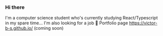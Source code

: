 ### Hi there

I'm a computer science student who's currently studying React/Typescript in my spare time... I'm also looking for a job 👀
Portfolio page https://victor-b-s.github.io/ (coming soon)
